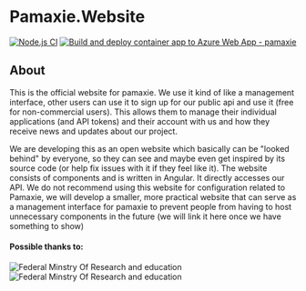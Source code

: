 # Pamaxie.Website
[![Node.js CI](https://github.com/pamaxie/Pamaxie.Website/actions/workflows/node.js.yml/badge.svg)](https://github.com/pamaxie/Pamaxie.Website/actions/workflows/node.js.yml)
[![Build and deploy container app to Azure Web App - pamaxie](https://github.com/pamaxie/Pamaxie.Website/actions/workflows/main_pamaxie.yml/badge.svg)](https://github.com/pamaxie/Pamaxie.Website/actions/workflows/main_pamaxie.yml)

## About
This is the official website for pamaxie. We use it kind of like a management interface, other users can use it to sign up for our public api and use it (free for non-commercial users). This allows them to manage their individual applications (and API tokens) and their account with us and how they receive news and updates about our project.

We are developing this as an open website which basically can be "looked behind" by everyone, so they can see and maybe even get inspired by its source code (or help fix issues with it if they feel like it). The website consists of components and is written in Angular. It directly accesses our API.
We do not recommend using this website for configuration related to Pamaxie, we will develop a smaller, more practical website that can serve as a management interface for pamaxie to prevent people from having to host unnecessary components in the future (we will link it here once we have something to show)

#### Possible thanks to:

![**Federal Minstry Of Research and education**](https://i.imgur.com/riyuVGf.jpg) ![**Federal Minstry Of Research and education**](https://i.imgur.com/GI9XILN.png)
